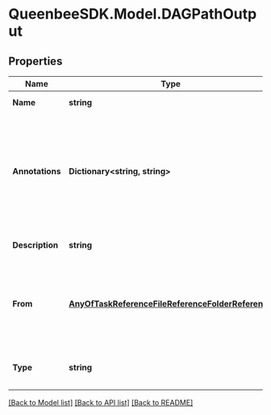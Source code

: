
# QueenbeeSDK.Model.DAGPathOutput

## Properties

Name | Type | Description | Notes
------------ | ------------- | ------------- | -------------
**Name** | **string** | Output name. | 
**Annotations** | **Dictionary&lt;string, string&gt;** | An optional dictionary to add annotations to inputs. These annotations will be used by the client side libraries. | [optional] 
**Description** | **string** | Optional description for output. | [optional] 
**From** | [**AnyOfTaskReferenceFileReferenceFolderReference**](AnyOfTaskReferenceFileReferenceFolderReference.md) | Reference to a file, folder or a task output. Task output must either be a file or a folder. | 
**Type** | **string** |  | [optional] [readonly] [default to "DAGPathOutput"]

[[Back to Model list]](../README.md#documentation-for-models)
[[Back to API list]](../README.md#documentation-for-api-endpoints)
[[Back to README]](../README.md)

